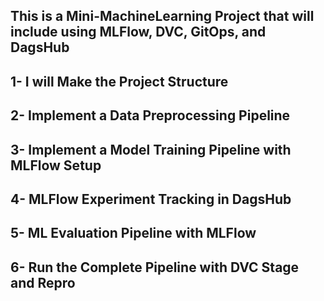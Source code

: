 ## This is a Mini-MachineLearning Project that will include using MLFlow, DVC, GitOps, and DagsHub 
## 1- I will Make the Project Structure
## 2- Implement a Data Preprocessing Pipeline
## 3- Implement a Model Training Pipeline with MLFlow Setup
## 4- MLFlow Experiment Tracking in DagsHub
## 5- ML Evaluation Pipeline with MLFlow
## 6- Run the Complete Pipeline with DVC Stage and Repro
